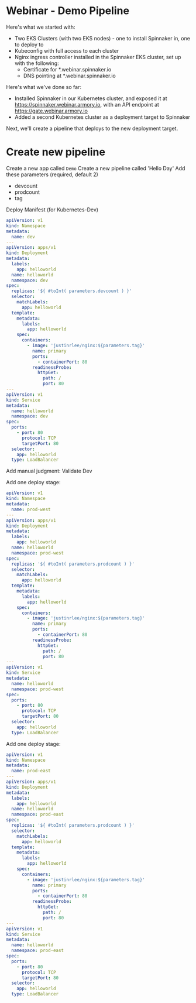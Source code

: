 # Webinar - Demo Pipeline

Here's what we started with:

* Two EKS Clusters (with two EKS nodes) - one to install Spinnaker in, one to deploy to
* Kubeconfig with full access to each cluster
* Nginx ingress controller installed in the Spinnaker EKS cluster, set up with the following:
  * Certificate for *.webinar.spinnaker.io
  * DNS pointing at *.webinar.spinnaker.io

Here's what we've done so far:
* Installed Spinnaker in our Kubernetes cluster, and exposed it at  https://spinnaker.webinar.armory.io, with an API endpoint at https://gate.webinar.armory.io
* Added a second Kubernetes cluster as a deployment target to Spinnaker

Next, we'll create a pipeline that deploys to the new deployment target.

# Create new pipeline
Create a new app called `Demo`
Create a new pipeline called 'Hello Day'
Add these parameters (required, default 2)
* devcount
* prodcount
* tag

Deploy Manifest (for Kubernetes-Dev)
```yaml
apiVersion: v1
kind: Namespace
metadata:
  name: dev
---
apiVersion: apps/v1
kind: Deployment
metadata:
  labels:
    app: helloworld
  name: helloworld
  namespace: dev
spec:
  replicas: '${ #toInt( parameters.devcount ) }'
  selector:
    matchLabels:
      app: helloworld
  template:
    metadata:
      labels:
        app: helloworld
    spec:
      containers:
        - image: 'justinrlee/nginx:${parameters.tag}'
          name: primary
          ports:
            - containerPort: 80
          readinessProbe:
            httpGet:
              path: /
              port: 80
---
apiVersion: v1
kind: Service
metadata:
  name: helloworld
  namespace: dev
spec:
  ports:
    - port: 80
      protocol: TCP
      targetPort: 80
  selector:
    app: helloworld
  type: LoadBalancer
```

Add manual judgment: Validate Dev

Add one deploy stage:
```yaml
apiVersion: v1
kind: Namespace
metadata:
  name: prod-west
---
apiVersion: apps/v1
kind: Deployment
metadata:
  labels:
    app: helloworld
  name: helloworld
  namespace: prod-west
spec:
  replicas: '${ #toInt( parameters.prodcount ) }'
  selector:
    matchLabels:
      app: helloworld
  template:
    metadata:
      labels:
        app: helloworld
    spec:
      containers:
        - image: 'justinrlee/nginx:${parameters.tag}'
          name: primary
          ports:
            - containerPort: 80
          readinessProbe:
            httpGet:
              path: /
              port: 80
---
apiVersion: v1
kind: Service
metadata:
  name: helloworld
  namespace: prod-west
spec:
  ports:
    - port: 80
      protocol: TCP
      targetPort: 80
  selector:
    app: helloworld
  type: LoadBalancer
```

Add one deploy stage:
```yaml
apiVersion: v1
kind: Namespace
metadata:
  name: prod-east
---
apiVersion: apps/v1
kind: Deployment
metadata:
  labels:
    app: helloworld
  name: helloworld
  namespace: prod-east
spec:
  replicas: '${ #toInt( parameters.prodcount ) }'
  selector:
    matchLabels:
      app: helloworld
  template:
    metadata:
      labels:
        app: helloworld
    spec:
      containers:
        - image: 'justinrlee/nginx:${parameters.tag}'
          name: primary
          ports:
            - containerPort: 80
          readinessProbe:
            httpGet:
              path: /
              port: 80
---
apiVersion: v1
kind: Service
metadata:
  name: helloworld
  namespace: prod-east
spec:
  ports:
    - port: 80
      protocol: TCP
      targetPort: 80
  selector:
    app: helloworld
  type: LoadBalancer
```